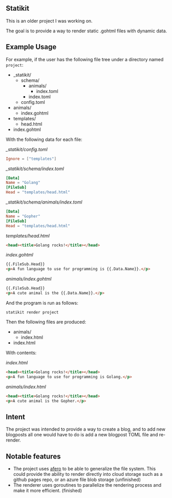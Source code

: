 ## Statikit

This is an older project I was working on.

The goal is to provide a way to render static .gohtml files with dynamic data.

## Example Usage

For example, if the user has the following file tree under a directory named `project`:

* _statikit/
    * schema/
        * animals/
            * index.toml
        * index.toml
    * config.toml
* animals/
    * index.gohtml
* templates/
    * head.html
* index.gohtml

With the following data for each file:

*_statikit/config.toml*
```toml
Ignore = ["templates"]
```

*_statikit/schema/index.toml*
```toml
[Data]
Name = "Golang"
[FileSub]
Head = "templates/head.html"
```

*_statikit/schema/animals/index.toml*
```toml
[Data]
Name = "Gopher"
[FileSub]
Head = "templates/head.html"
```

*templates/head.html*
```html
<head><title>Golang rocks!</title></head>
```

*index.gohtml*
```html
{{.FileSub.Head}}
<p>A fun language to use for programming is {{.Data.Name}}.</p>
```

*animals/index.gohtml*
```html
{{.FileSub.Head}}
<p>A cute animal is the {{.Data.Name}}.</p>
```

And the program is run as follows:

`statikit render project`

Then the following files are produced:

* animals/
    * index.html
* index.html

With contents:

*index.html*
```html
<head><title>Golang rocks!</title></head>
<p>A fun language to use for programming is Golang.</p>
```

*animals/index.html*
```html
<head><title>Golang rocks!</title></head>
<p>A cute animal is the Gopher.</p>
```

## Intent

The project was intended to provide a way to create a blog, and to add new blogposts all one would have to do is add a new blogpost TOML file and re-render.

## Notable features
* The project uses [afero](https://github.com/spf13/afero) to be able to generalize the file system. This could provide the ability to render directly into cloud storage such as a github pages repo, or an azure file blob storage (unfinished)
* The renderer uses goroutines to parallelize the rendering process and make it more efficient.  (finished)